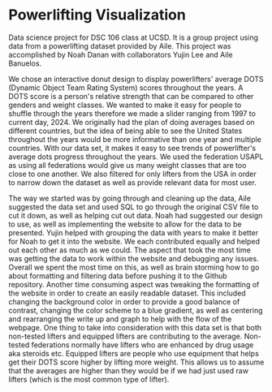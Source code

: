# Powerlifting Visualization
Data science project for DSC 106 class at UCSD. It is a group project using data from a powerlifting dataset provided by Aile. This project was accomplished by Noah Danan with collaborators Yujin Lee and Aile Banuelos.


We chose an interactive donut design to display powerlifters' average DOTS (Dynamic Object Team Rating System) scores throughout the years. A DOTS score is a person's relative strength that can be compared to other genders and weight classes. We wanted to make it easy for people to shuffle through the years therefore we made a slider ranging from 1997 to current day, 2024. We originally had the plan of doing averages based on different countries, but the idea of being able to see the United States throughout the years would be more informative than one year and multiple countries. With our data set, it makes it easy to see trends of powerlifter's average dots progress throughout the years. We used the federation USAPL as using all federations would give us many weight classes that are too close to one another. We also filtered for only lifters from the USA in order to narrow down the dataset as well as provide relevant data for most user.

The way we started was by going through and cleaning up the data, Aile suggested the data set and used SQL to go through the original CSV file to cut it down, as well as helping cut out data. Noah had suggested our design to use, as well as implementing the website to allow for the data to be presented. Yujin helped with grouping the data with years to make it better for Noah to get it into the website. We each contributed equally and helped out each other as much as we could. The aspect that took the most time was getting the data to work within the website and debugging any issues. Overall we spent the most time on this, as well as brain storming how to go about formatting and filtering data before pushing it to the Github repository. Another time consuming aspect was tweaking the formatting of the website in order to create an easily readable dataset. This included changing the background color in order to provide a good balance of contrast, changing the color scheme to a blue gradient, as well as centering and rearranging the write up and graph to help with the flow of the webpage. One thing to take into consideration with this data set is that both non-tested lifters and equipped lifters are contributing to the average. Non-tested federations normally have lifters who are enhanced by drug usage aka steroids etc. Equipped lifters are people who use equipment that helps get their DOTS score higher by lifting more weight. This allows us to assume that the averages are higher than they would be if we had just used raw lifters (which is the most common type of lifter).
